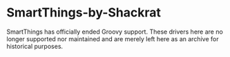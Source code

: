 # SmartThings-by-Shackrat

SmartThings has officially ended Groovy support.  These drivers here are no longer supported nor maintained and are merely left here as an archive for historical purposes.
